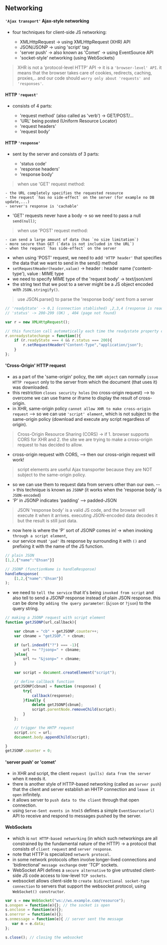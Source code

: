 ## Networking

#### `'Ajax transport'` Ajax-style networking

* four techniques for client-side JS networking:

    - XMLHttpRequest -> using XMLHttpRequest (XHR) API
    - JSON/JSONP -> using 'script' tag
    - 'server push' -> also known as 'Comet' -> using EventSource API
    - 'socket-style' networking (using WebSockets)

> XHR is not a 'protocol-level HTTP' API -> it is a `'browser-level' API`. it means that the browser takes care of cookies, redirects, caching, proxies,.. and our code should `worry only about 'requests' and 'responses'`.

#### HTTP `'request'`

* consists of 4 parts:

    - 'request method' (also called as 'verb') -> GET/POST/...
    - 'URL' being posted (Uniform Resource Locator)
    - 'request headers'
    - 'request body'

#### HTTP `'response'`

* sent by the server and consists of 3 parts:

    - 'status code'
    - 'response headers'
    - 'response body'

> when use 'GET' request method:

    - the URL completely specifies the requested resource
    - the request `has no side-effect` on the server (for example no DB update,...)
    - server's response is 'cachable'

* 'GET' requests never have a body -> so we need to pass a null `send(null)`;

> when use 'POST' request method:

    - can send a large amount of data (has `no size limitation`)
    - more secure than GET (`data is not included in the URL`)
    - when the request `has side-effect` on the server

* when using 'POST' request, we need to add `'HTTP header'` that specifies the data that we want to send in the send() method
* `setRequestHeader(header,value)` -> header : header name ('content-type'), value : MIME type
* we need to specify MIME type of the 'request body' -> text/json/xml
* the string text that we post to a server might be a JS object encoded with `JSON.stringify()`.

> use JSON.parse() to parse the 'response body' sent from a server

```js
// 'readyState' -> 0,1 (connection stablished) ,2,3,4 (response is ready)
// 'status' -> 200-299 (OK) , 404 (page not found)

var r = new XMLHttpRequest();

// this function call automatically each time the readystate property changes
r.onreadystatechange = function(){
    if (r.readyState === 4 && r.status === 200){
        r.setRequestHeader("Content-Type","application/json");
    }
};
```

#### 'Cross-Origin' HTTP request

* as a part of the 'same-origin' policy, the `XHM object` can normally `issue HTTP request` only to the server from which the document (that uses it) was downloaded.
* this restriction `closes security holes` (no cross-origin request) --> to overcome we can use frame or iframe to display the result of cross-origin.
* in XHR, same-origin policy `cannot allow XHR to make cross-origin request` --> so we can use `'script' element`, which is not subject to the same-origin policy (download and execute any script regardless of origin).

> Cross-Origin Resource Sharing (CORS) -> if 1. browser supports CORS for XHR and 2. the site we are trying to make a cross-origin request to has decided to allow.

* cross-origin request with CORS, --> then our cross-origin request will work!

> script elements are useful Ajax transporter because they are NOT subject to the same-origin policy.

* so we can use them to request data from servers other than our own. --> this technique is known as `JSONP` (it works when the 'response body' is `JSON-encoded`)
* 'P' in JSONP indicates 'padding' --> padded-JSON

> JSON 'response body' is a valid JS code, and the browser will execute it when it arrives. executing JSON-encoded data decodes it but the result is still just data.

* now here is where the 'P' sort of JSONP comes in! -> when invoking `through a script element`,
* our service must `'pad'` its response by surrounding it with `()` and prefixing it with the name of the JS function.

```js
// plain JSON
[1,2,{"name":"Ehsan"}]

// JSONP (functionName is handleResponse)
handleResponse(
    [1,2,{"name":"Ehsan"}]
);
```

* we need to `tell the service` that it's being `invoked from script` and also tell to send a JSONP response instead of plain JSON response. this can be done by `adding the query parameter`: (`&json` or `?json`) to the query string.

```js
// making a JSONP request with script element
function getJSONP(url,callback){

    var cbnum = "cb" + getJSONP.counter++;
    var cbname = "getJSOP." + cbnum;

    if (url.indexOf("?") === -1){
        url += "?jsonp=" + cbname;
    }else{
        url += "&jsonp=" + cbname;
    }

    var script = document.createElement("script");

    // define callback function
    getJSONP[cbnum] = function (response) {
        try{
            callback(response);
        }finally {
            delete getJSONP[cbnum];
            script.parentNode.removeChild(script);
        }
    };

    // trigger the HHTP request
    script.src = url;
    document.body.appendChild(script);

}
getJSONP.counter = 0;
```

#### 'server push' or 'comet'

* in XHR and script, the client `request (pulls) data from the server` when it needs it.
* there is another style of HTTP-based networking (called as `server push`) that the client and server establish an HHTP connection and `leave it open` infinitely.
* it allows server to `push data to the client` through that open connection.
* using `Serve-Sent events in html5` defines a simple `EventSource(url)` API to receive and respond to messages pushed by the server.

#### WebSockets

* which is `not HTTP-based networking` (in which such networkings are all constrained by the fundamental nature of the HTTP) -> a protocol that consists of `client request` and `server response`.
* note that HTTP is specialized `network protocol`.
* in some network protocols often involve longer-lived connections and 'bidirectional' `message exchange` over 'TCP' sockets.
* WebSocket API defines a `secure alternative` to give untrusted client-side JS code access to low-level `TCP sockets`.
* websocket allows client-side to `create bidirectional socket-type connection` to servers that support the websocket protocol, using `WebSocket() constructor`.

```js
var s = new WebSocket("ws://ws.example.com/resource");
s.onopen = function(e){}; // the socket is open
s.onclose = function(e){};
s.onerror = function(e){};
s.onmessage = function(e){ // server sent the message
   var m = e.data;
};

s.close(); // closing the websocket
```
